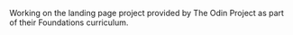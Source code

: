 Working on the landing page project provided by The Odin Project as part of their Foundations curriculum.